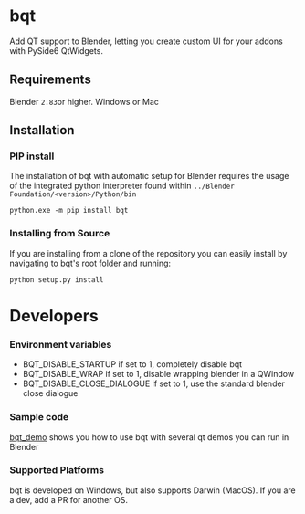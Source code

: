 # bqt
Add QT support to Blender, letting you create custom UI for your addons with PySide6 QtWidgets.

## Requirements
Blender `2.83`or higher.
Windows or Mac


## Installation  

### PIP install
The installation of bqt with automatic setup for Blender requires the usage of the integrated python
interpreter found within `../Blender Foundation/<version>/Python/bin`
```commandline
python.exe -m pip install bqt
```

### Installing from Source
If you are installing from a clone of the repository you can easily install by navigating
to bqt's root folder and running:
```commandline
python setup.py install
```


# Developers

### Environment variables
- BQT_DISABLE_STARTUP if set to 1, completely disable bqt
- BQT_DISABLE_WRAP if set to 1, disable wrapping blender in a QWindow
- BQT_DISABLE_CLOSE_DIALOGUE if set to 1, use the standard blender close dialogue

### Sample code
[bqt_demo](bqt_demo) shows you how to use bqt with several qt demos you can run in Blender

### Supported Platforms  
bqt is developed on Windows, but also supports Darwin (MacOS).
If you are a dev, add a PR for another OS.
